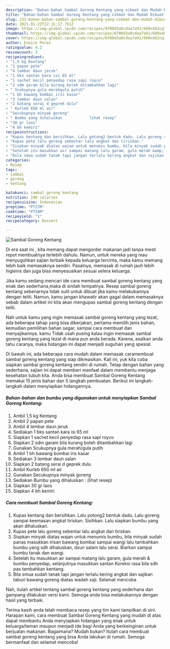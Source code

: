 ```yaml
---
description: "Bahan-bahan Sambal Goreng Kentang yang nikmat dan Mudah Dibuat"
title: "Bahan-bahan Sambal Goreng Kentang yang nikmat dan Mudah Dibuat"
slug: 233-bahan-bahan-sambal-goreng-kentang-yang-nikmat-dan-mudah-dibuat
date: 2021-01-22T22:15:17.751Z
image: https://img-global.cpcdn.com/recipes/6f00d3a0cdaa7a91/680x482cq70/sambal-goreng-kentang-foto-resep-utama.jpg
thumbnail: https://img-global.cpcdn.com/recipes/6f00d3a0cdaa7a91/680x482cq70/sambal-goreng-kentang-foto-resep-utama.jpg
cover: https://img-global.cpcdn.com/recipes/6f00d3a0cdaa7a91/680x482cq70/sambal-goreng-kentang-foto-resep-utama.jpg
author: Eunice Perez
ratingvalue: 4.2
reviewcount: 3
recipeingredient:
- "1,5 kg Kentang"
- "2 papan pete"
- "4 lembar daun jeruk"
- "1 bks santan kara isi 65 ml"
- "1 sachet kecil penyedap rasa sapi royco"
- "2 sdm garam bila kurang boleh ditambahkan lagi"
- " Scukupnya gula merahgula putih"
- "1 bh bawang bombai iris kasar"
- "3 lembar daun salan"
- "2 batang serai d geprek dulu"
- " Kurleb 650 ml air"
- "Secukupnya minyak goreng"
- " Bumbu yang dihaluskan            lihat resep"
- "30 gr laos"
- "4 bh kemiri"
recipeinstructions:
- "Kupas kentang dan bersihkan. Lalu potong2 bentuk dadu. Lalu goreng sampai keemasan angkat tiriskan. Sisihkan. Lalu siapkan bumbu yang akan dihaluskan."
- "Kupas pete lalu goreng sebentar lalu angkat dan tiriskan."
- "Sispkan minyak diatas wajan untuk menumis bumbu, bila minyak sudah panas masukkan irisan bawang bombai sampai wangi lalu tambahkan bumbu yang sdh dihaluskan, dsun salam lalu serai. Biarksn sampai bumbu tanak dan wangi."
- "Setelah itu masukkan air sampai matang lalu garam, gula merah &amp; bumbu penyedap, selanjutnya masukkan santan Koreksi rasa bila sdh pas tambahkan kentang."
- "Bila smua sudah tanak tapi jangan terlalu kering angkat dan sajikan taburi bawang goreng diatas wadah saji. Selamat mencoba"
categories:
- Resep
tags:
- sambal
- goreng
- kentang

katakunci: sambal goreng kentang 
nutrition: 240 calories
recipecuisine: Indonesian
preptime: "PT27M"
cooktime: "PT34M"
recipeyield: "1"
recipecategory: Dessert

---
```



![Sambal Goreng Kentang](https://img-global.cpcdn.com/recipes/6f00d3a0cdaa7a91/680x482cq70/sambal-goreng-kentang-foto-resep-utama.jpg)

Di era  saat ini , kita memang dapat mengorder makanan jadi tanpa mesti repot membuatnya terlebih dahulu. Namun, untuk mereka yang mau menyuguhkan sajian terbaik kepada keluarga tercinta, maka kamu memang lebih baik memasaknya sendiri. Pasalnya, memasak di rumah jauh lebih higienis dan juga bisa menyesuaikan sesuai selera keluarga.

Jika kamu sedang mencari ide cara membuat sambal goreng kentang yang enak dan sederhana,maka di sinilah tempatnya. Resep sambal goreng kentang  sebenarnya tidak sulit untuk dibuat jika kamu melakukannya dengan teliti. Namun, kamu jangan khawatir akan gagal dalam memasaknya 
sebab dalam artikel ini kita akan mengupas sambal goreng kentang dengan teliti.  



Nah untuk kamu yang ingin memasak sambal goreng kentang yang lezat, ada beberapa tahap yang bisa dikerjakan, pertama memilih jenis bahan, kemudian pemilihan bahan segar, sampai cara membuat dan menyajikannya. kamu Tidak usah pusing kalau ingin memasak sambal goreng kentang yang lezat di mana pun anda berada. Karena, asalkan anda  tahu caranya, maka hidangan ini dapat menjadi suguhan yang spesial.

Di bawah ini, ada beberapa cara mudah dalam memasak caramembuat sambal goreng kentang yang siap dikreasikan. Kali ini, yuk kita coba siapkan sambal goreng kentang sendiri di rumah. Tetap dengan bahan yang sederhana, sajian ini dapat memberi manfaat dalam membantu menjaga kesehatan tubuh kita. Anda bisa membuat Sambal Goreng Kentang memakai 15 jenis bahan dan 5 langkah pembuatan. Berikut ini langkah-langkah dalam menyiapkan hidangannya.

<!--inarticleads1-->

##### Bahan-bahan dan bumbu yang digunakan untuk menyiapkan Sambal Goreng Kentang:

1. Ambil 1,5 kg Kentang
1. Ambil 2 papan pete
1. Ambil 4 lembar daun jeruk
1. Sediakan 1 bks santan kara isi 65 ml
1. Siapkan 1 sachet kecil penyedap rasa sapi royco
1. Siapkan 2 sdm garam bila kurang boleh ditambahkan lagi
1. Gunakan  Scukupnya gula merah/gula putih
1. Ambil 1 bh bawang bombai iris kasar
1. Sediakan 3 lembar daun salan
1. Siapkan 2 batang serai d geprek dulu
1. Ambil  Kurleb 650 ml air
1. Gunakan Secukupnya minyak goreng
1. Sediakan  Bumbu yang dihaluskan :           (lihat resep)
1. Siapkan 30 gr laos
1. Siapkan 4 bh kemiri




<!--inarticleads2-->

##### Cara membuat Sambal Goreng Kentang:

1. Kupas kentang dan bersihkan. Lalu potong2 bentuk dadu. Lalu goreng sampai keemasan angkat tiriskan. Sisihkan. Lalu siapkan bumbu yang akan dihaluskan.
1. Kupas pete lalu goreng sebentar lalu angkat dan tiriskan.
1. Sispkan minyak diatas wajan untuk menumis bumbu, bila minyak sudah panas masukkan irisan bawang bombai sampai wangi lalu tambahkan bumbu yang sdh dihaluskan, dsun salam lalu serai. Biarksn sampai bumbu tanak dan wangi.
1. Setelah itu masukkan air sampai matang lalu garam, gula merah &amp; bumbu penyedap, selanjutnya masukkan santan Koreksi rasa bila sdh pas tambahkan kentang.
1. Bila smua sudah tanak tapi jangan terlalu kering angkat dan sajikan taburi bawang goreng diatas wadah saji. Selamat mencoba




Nah, itulah artikel tentang  sambal goreng kentang  yang sederhana dan gampang dilakukan versi kami. Semoga anda bisa melakukannya dengan hasil yang terbaik. 

Terima kasih anda telah membaca resep yang tim kami tampilkan di sini. Harapan kami, cara membuat  Sambal Goreng Kentang yang mudah di atas dapat membantu Anda menyiapkan hidangan yang enak untuk keluarga/teman maupun menjadi ide bagi Anda yang berkeinginan untuk berjualan makanan. Bagaimana? Mudah bukan? Itulah cara membuat sambal goreng kentang yang bisa Anda lakukan di rumah. Semoga bermanfaat dan selamat mencoba!

